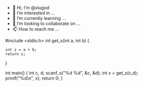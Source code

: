 - 👋 Hi, I’m @xiugod
- 👀 I’m interested in ...
- 🌱 I’m currently learning ...
- 💞️ I’m looking to collaborate on ...
- 📫 How to reach me ...

<!---
xiugod/xiugod is a ✨ special ✨ repository because its `README.md` (this file) appears on your GitHub profile.
You can click the Preview link to take a look at your changes.
--->
#include <stdio.h>
int get_s(int a, int b) 
{

	int z = a + b;
	return z;
}

int main()
{
	int c, d;
	scanf_s("%d %d", &c, &d);
	int x = get_s(c,d);
	printf("%d\n", x);
	return 0;
}
